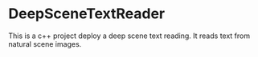# DeepSceneTextReader
This is a c++ project deploy a deep scene text reading. It reads text from natural scene images.
